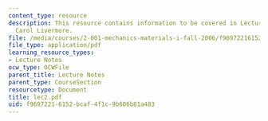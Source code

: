 ```yaml
---
content_type: resource
description: This resource contains information to be covered in Lecture 2 by Prof.
  Carol Livermore.
file: /media/courses/2-001-mechanics-materials-i-fall-2006/f96972216152bcaf4f1c9b606b81a483_lec2.pdf
file_type: application/pdf
learning_resource_types:
- Lecture Notes
ocw_type: OCWFile
parent_title: Lecture Notes
parent_type: CourseSection
resourcetype: Document
title: lec2.pdf
uid: f9697221-6152-bcaf-4f1c-9b606b81a483
---
```

